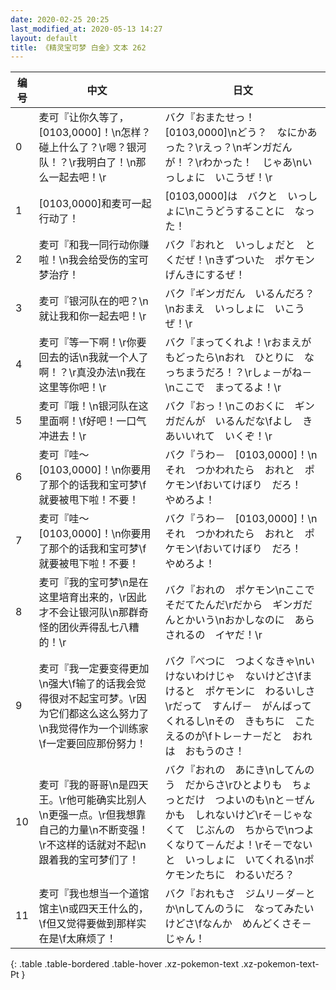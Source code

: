 ```yaml
---
date: 2020-02-25 20:25
last_modified_at: 2020-05-13 14:27
layout: default
title: 《精灵宝可梦 白金》文本 262
---
```

| 编号 | 中文 | 日文 |
| ---- | ---- | ---- |
| 0 | 麦可『让你久等了，[0103,0000]！\n怎样？碰上什么了？\r嗯？银河队！？\r我明白了！\n那么一起去吧！\r | バク『おまたせっ！　[0103,0000]\nどう？　なにかあった？\rえっ？\nギンガだんが！？\rわかった！　じゃあ\nいっしょに　いこうぜ！\r |
| 1 | [0103,0000]和麦可一起行动了！ | [0103,0000]は　バクと　いっしょに\nこうどうすることに　なった！ |
| 2 | 麦可『和我一同行动你赚啦！\n我会给受伤的宝可梦治疗！ | バク『おれと　いっしょだと　とくだぜ！\nきずついた　ポケモン　げんきにするぜ！ |
| 3 | 麦可『银河队在的吧？\n就让我和你一起去吧！\r | バク『ギンガだん　いるんだろ？\nおまえ　いっしょに　いこうぜ！\r |
| 4 | 麦可『等一下啊！\r你要回去的话\n我就一个人了啊！？\r真没办法\n我在这里等你吧！\r | バク『まってくれよ！\rおまえが　もどったら\nおれ　ひとりに　なっちまうだろ！？\rしょ－がね－\nここで　まってるよ！\r |
| 5 | 麦可『哦！\n银河队在这里面啊！\f好吧！一口气冲进去！\r | バク『おっ！\nこのおくに　ギンガだんが　いるんだな\fよし　きあいいれて　いくぞ！\r |
| 6 | 麦可『哇～[0103,0000]！\n你要用了那个的话我和宝可梦\f就要被甩下啦！不要！ | バク『うわ－　[0103,0000]！\nそれ　つかわれたら　おれと　ポケモン\fおいてけぼり　だろ！　やめろよ！ |
| 7 | 麦可『哇～[0103,0000]！\n你要用了那个的话我和宝可梦\f就要被甩下啦！不要！ | バク『うわ－　[0103,0000]！\nそれ　つかわれたら　おれと　ポケモン\fおいてけぼり　だろ！　やめろよ！ |
| 8 | 麦可『我的宝可梦\n是在这里培育出来的，\r因此才不会让银河队\n那群奇怪的团伙弄得乱七八糟的！\r | バク『おれの　ポケモン\nここで　そだてたんだ\rだから　ギンガだんとかいう\nおかしなのに　あらされるの　イヤだ！\r |
| 9 | 麦可『我一定要变得更加\n强大\f输了的话我会觉得很对不起宝可梦。\r因为它们都这么这么努力了\n我觉得作为一个训练家\f一定要回应那份努力！ | バク『べつに　つよくなきゃ\nいけないわけじゃ　ないけどさ\fまけると　ポケモンに　わるいしさ\rだって　すんげ－　がんばってくれるし\nその　きもちに　こたえるのが\fトレ－ナ－だと　おれは　おもうのさ！ |
| 10 | 麦可『我的哥哥\n是四天王。\r他可能确实比别人\n更强一点。\r但我想靠自己的力量\n不断变强！\r不这样的话就对不起\n跟着我的宝可梦们了！ | バク『おれの　あにき\nしてんのう　だからさ\rひとよりも　ちょっとだけ　つよいのも\nと－ぜんかも　しれないけど\rそ－じゃなくて　じぶんの　ちからで\nつよくなりて－んだよ！\rそ－でないと　いっしょに　いてくれる\nポケモンたちに　わるいだろ？ |
| 11 | 麦可『我也想当一个道馆馆主\n或四天王什么的，\f但又觉得要做到那样实在是\f太麻烦了！ | バク『おれもさ　ジムリ－ダ－とか\nしてんのうに　なってみたいけどさ\fなんか　めんどくさそ－　じゃん！ |
{: .table .table-bordered .table-hover .xz-pokemon-text .xz-pokemon-text-Pt }